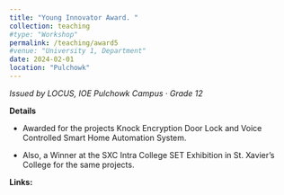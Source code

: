 ```yaml
---
title: "Young Innovator Award. "
collection: teaching
#type: "Workshop"
permalink: /teaching/award5
#venue: "University 1, Department"
date: 2024-02-01
location: "Pulchowk"
---
```


*Issued by LOCUS, IOE Pulchowk Campus · Grade 12*

**Details**
- Awarded for the projects Knock Encryption Door Lock and Voice Controlled Smart Home Automation System.

- Also, a Winner at the SXC Intra College SET Exhibition in St. Xavier’s College for the same projects.

**Links:** 